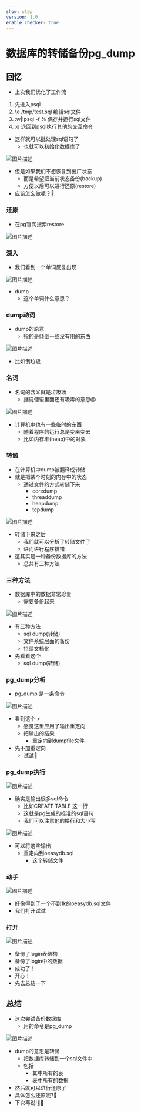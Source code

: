 ```yaml
---
show: step
version: 1.0
enable_checker: true
---
```


# 数据库的转储备份pg_dump

## 回忆

- 上次我们优化了工作流

1. 先进入psql
2. \e /tmp/test.sql 编辑sql文件
3. :w|!psql -f % 保存并运行sql文件
4. :q 退回到psql执行其他的交互命令

- 这样就可以批处理sql语句了
	- 也就可以初始化数据库了

![图片描述](https://doc.shiyanlou.com/courses/uid1190679-20220721-1658393108067)

- 但是如果我们不想恢复到出厂状态
	- 而是希望把当前状态备份(backup)
	- 方便以后可以进行还原(restore)
- 应该怎么做呢？🤔

### 还原

- 在pg官网搜索restore

![图片描述](https://doc.shiyanlou.com/courses/uid1190679-20220721-1658403787417)

### 深入

- 我们看到一个单词反复出现

![图片描述](https://doc.shiyanlou.com/courses/uid1190679-20220721-1658404101395)

- dump
	- 这个单词什么意思？

### dump动词

- dump的原意
	- 指的是倾倒一些没有用的东西

![图片描述](https://doc.shiyanlou.com/courses/uid1190679-20220721-1658404251408)	

- 比如倒垃圾

### 名词

- 名词的含义就是垃圾场
	- 据说俚语里面还有吸毒的意思😱

![图片描述](https://doc.shiyanlou.com/courses/uid1190679-20220721-1658404513114)

- 计算机中也有一些临时的东西
	- 随着程序的运行总是变来变去
	- 比如内存堆(heap)中的对象

### 转储

- 在计算机中dump被翻译成转储
- 就是把某个时刻的内存中的状态
	- 通过文件的方式转储下来
	  - coredump
	  - threaddump
	  - heapdump
	  - tcpdump

![图片描述](https://doc.shiyanlou.com/courses/uid1190679-20220721-1658404643255)


- 转储下来之后
	- 我们就可以分析了转储文件了
	- 进而进行程序排错
- 这其实是一种备份数据库的方法
	- 总共有三种方法

### 三种方法

- 数据库中的数据非常珍贵
	- 需要备份起来

![图片描述](https://doc.shiyanlou.com/courses/uid1190679-20220721-1658404877192)

- 有三种方法
  - sql dump(转储)
  - 文件系统层面的备份
  - 持续文档化
- 先看看这个
	- sql dump(转储)

### pg_dump分析

-  pg_dump 是一条命令

![图片描述](https://doc.shiyanlou.com/courses/uid1190679-20220721-1658405079433)

- 看到这个 >
	- 感觉这里应用了输出重定向
	- 把输出的结果
		- 重定向到dumpfile文件
- 先不加重定向
	- 试试🏃

### pg_dump执行

![图片描述](https://doc.shiyanlou.com/courses/uid1190679-20220722-1658460302663)

- 确实是输出很多sql命令
  - 比如CREATE TABLE 这一行
  - 这就是pg生成的标准的sql语句
  - 我们可以注意他的换行和大小写

![图片描述](https://doc.shiyanlou.com/courses/uid1190679-20220722-1658460529808)

- 可以将这些输出
	- 重定向到oeasydb.sql
		- 这个转储文件

### 动手

![图片描述](https://doc.shiyanlou.com/courses/uid1190679-20220721-1658405323403)

- 好像得到了一个不到1k的oeasydb.sql文件
- 我们打开试试

### 打开

![图片描述](https://doc.shiyanlou.com/courses/uid1190679-20220721-1658405496217)

- 备份了login表结构
- 备份了login中的数据
- 成功了！
- 开心！
- 先去总结一下

## 总结

- 这次尝试备份数据库
	- 用的命令是pg_dump

![图片描述](https://doc.shiyanlou.com/courses/uid1190679-20220721-1658408469748)

- dump的意思是转储
	- 把数据库转储到一个sql文件中
	- 包括
		- 其中所有的表
		- 表中所有的数据
- 然后就可以进行还原了
- 具体怎么还原呢?🤔
- 下次再说!👋🏻
